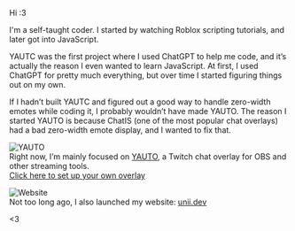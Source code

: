 Hi :3

I'm a self-taught coder. I started by watching Roblox scripting tutorials, and later got into JavaScript.

YAUTC was the first project where I used ChatGPT to help me code, and it’s actually the reason I even wanted to learn JavaScript. At first, I used ChatGPT for pretty much everything, but over time I started figuring things out on my own.

If I hadn’t built YAUTC and figured out a good way to handle zero-width emotes while coding it, I probably wouldn’t have made YAUTO. The reason I started YAUTO is because ChatIS (one of the most popular chat overlays) had a bad zero-width emote display, and I wanted to fix that.

![YAUTO](https://img.shields.io/badge/YAUTO-Twitch%20Overlay-blue)  
Right now, I’m mainly focused on [YAUTO](https://github.com/Fiszh/YAUTO), a Twitch chat overlay for OBS and other streaming tools.  
[Click here to set up your own overlay](https://chat.unii.dev/)

![Website](https://img.shields.io/badge/Website-unii.dev-9cf)  
Not too long ago, I also launched my website: [unii.dev](https://unii.dev/)

<3
